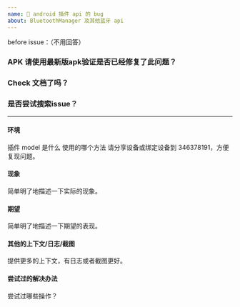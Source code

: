 ```yaml
---
name: 📝 android 插件 api 的 bug
about: BluetoothManager 及其他蓝牙 api
---
```

before issue：（不用回答）
### APK 请使用最新版apk验证是否已经修复了此问题？
### Check 文档了吗？
### 是否尝试搜索issue？

---

#### 环境
插件 model 是什么
使用的哪个方法
请分享设备或绑定设备到 346378191，方便复现问题。

#### 现象

简单明了地描述一下实际的现象。

#### 期望

简单明了地描述一下期望的表现。

#### 其他的上下文/日志/截图

提供更多的上下文，有日志或者截图更好。

#### 尝试过的解决办法

尝试过哪些操作？

